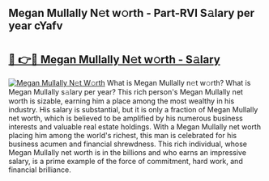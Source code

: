 ## Megan Mullally N𝚎t w𝚘rth - Part-RVI S𝚊lary per year cYafv

# <h2><a href="http://gc3htl.nevu.top/?p=Megan+Mullally">🔗 👉🔴 Megan Mullally N𝚎t w𝚘rth - S𝚊lary</a></h2>

[![Megan Mullally N𝚎t W𝚘rth](https://i.imgur.com/Oavwk0R.jpeg)](http://gc3htl.nevu.top/?p=Megan+Mullally)
What is Megan Mullally n𝚎t w𝚘rth? What is Megan Mullally s𝚊lary per year?
This rich person's Megan Mullally net worth is sizable, earning him a place among the most wealthy in his industry. His salary is substantial, but it is only a fraction of Megan Mullally net worth, which is believed to be amplified by his numerous business interests and valuable real estate holdings. With a Megan Mullally net worth placing him among the world's richest, this man is celebrated for his business acumen and financial shrewdness. This rich individual, whose Megan Mullally net worth is in the billions and who earns an impressive salary, is a prime example of the force of commitment, hard work, and financial brilliance.
